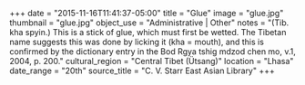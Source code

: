 +++
date = "2015-11-16T11:41:37-05:00"
title = "Glue"
image = "glue.jpg"
thumbnail = "glue.jpg"
object_use = "Administrative | Other"
notes = "(Tib. kha spyin.) This is a stick of glue, which must first be wetted. The Tibetan name suggests this was done by licking it (kha = mouth), and this is confirmed by the dictionary entry in the Bod Rgya tshig mdzod chen mo, v.1, 2004, p. 200."
cultural_region = "Central Tibet (Ütsang)"
location = "Lhasa"
date_range = "20th"
source_title = "C. V. Starr East Asian Library"
+++
